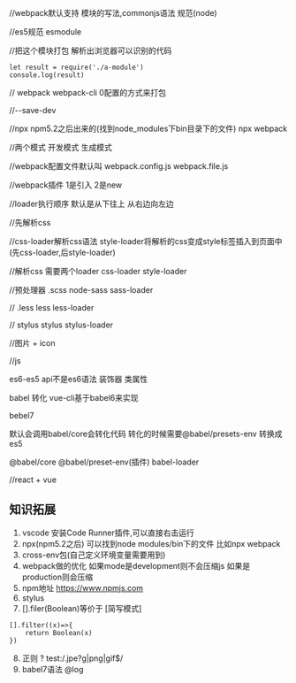 
//webpack默认支持 模块的写法,commonjs语法 规范(node)

//es5规范 esmodule

//把这个模块打包 解析出浏览器可以识别的代码
```
let result = require('./a-module')
console.log(result)
```

// webpack webpack-cli 0配置的方式来打包

//--save-dev

//npx npm5.2之后出来的(找到node_modules下bin目录下的文件) npx webpack

//两个模式 开发模式 生成模式

//webpack配置文件默认叫 webpack.config.js webpack.file.js

//webpack插件 1是引入 2是new

//loader执行顺序 默认是从下往上 从右边向左边

//先解析css

//css-loader解析css语法 style-loader将解析的css变成style标签插入到页面中(先css-loader,后style-loader)

//解析css 需要两个loader css-loader style-loader

//预处理器 .scss node-sass sass-loader

//         .less less less-loader

//         stylus  stylus stylus-loader

//图片 + icon

//js

es6-es5 api不是es6语法 装饰器 类属性

babel 转化 vue-cli基于babel6来实现

bebel7 

默认会调用babel/core会转化代码 转化的时候需要@babel/presets-env 转换成es5

@babel/core @babel/preset-env(插件) babel-loader
 
//react + vue 




## 知识拓展
1. vscode 安装Code Runner插件,可以直接右击运行
2. npx(npm5.2之后) 可以找到node modules/bin下的文件 比如npx webpack
3. cross-env包(自己定义环境变量需要用到)
4. webpack做的优化 如果mode是development则不会压缩js 如果是production则会压缩
5. npm地址 https://www.npmjs.com 
6. stylus
7. [].filer(Boolean)等价于  [简写模式]
```
[].filter((x)=>{
    return Boolean(x)
})
```
8. 正则 ?
test:/.jpe?g|png|gif$/
9. babel7语法
@log


